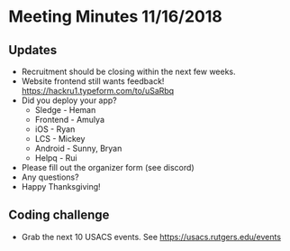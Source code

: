 # Meeting Minutes 11/16/2018 


## Updates 

- Recruitment should be closing within the next few weeks. 
- Website frontend still wants feedback! https://hackru1.typeform.com/to/uSaRbq
- Did you deploy your app? 
  - Sledge - Heman 
  - Frontend - Amulya 
  - iOS - Ryan 
  - LCS - Mickey
  - Android - Sunny, Bryan
  - Helpq - Rui
- Please fill out the organizer form (see discord) 
- Any questions?
- Happy Thanksgiving! 

## Coding challenge 

- Grab the next 10 USACS events. See https://usacs.rutgers.edu/events
